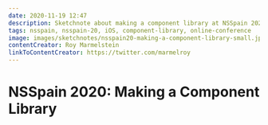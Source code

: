```yaml
---
date: 2020-11-19 12:47
description: Sketchnote about making a component library at NSSpain 2020
tags: nsspain, nsspain-20, iOS, component-library, online-conference
image: images/sketchnotes/nsspain20-making-a-component-library-small.jpg
contentCreator: Roy Marmelstein
linkToContentCreator: https://twitter.com/marmelroy
---
```


# NSSpain 2020: Making a Component Library

